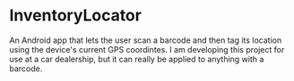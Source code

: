 # InventoryLocator
An Android app that lets the user scan a barcode and then tag its location using the device's current GPS coordintes.
I am developing this project for use at a car dealership, but it can really be applied to anything with a barcode. 


